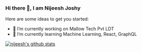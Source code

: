 ### Hi there 👋, I am Nijeesh Joshy

Here are some ideas to get you started:

- 🔭 I’m currently working on Mallow Tech Pvt LDT
- 🌱 I’m currently learning Machine Learning, React, GraphQL

[![nijeesh's github stats](https://github-readme-stats.vercel.app/api?username=nijeesh4all)](https://github.com/anuraghazra/github-readme-stats)
